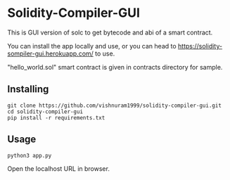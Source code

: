 # Solidity-Compiler-GUI
This is GUI version of solc to get bytecode and abi of a smart contract. 

You can install the app locally and use, or you can head to https://solidity-sompiler-gui.herokuapp.com/ to use.

"hello_world.sol" smart contract is given in contracts directory for sample.

## Installing 
```
git clone https://github.com/vishnuram1999/solidity-compiler-gui.git
cd solidity-compiler-gui
pip install -r requirements.txt
```
## Usage
```
python3 app.py
```
Open the localhost URL in browser.

